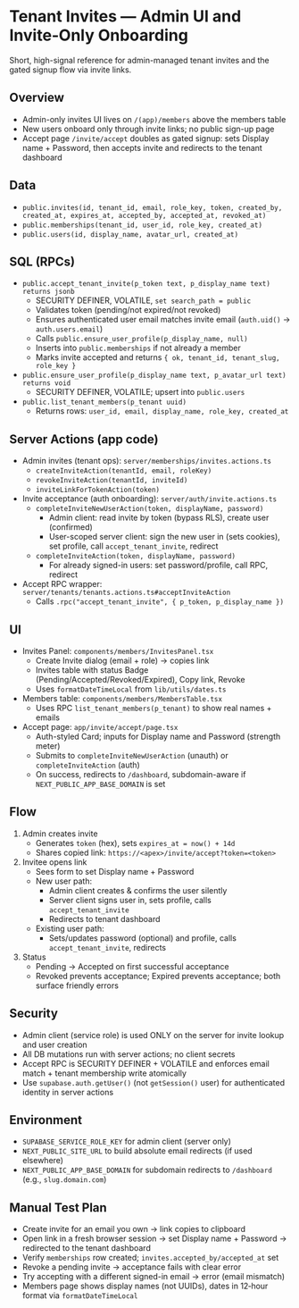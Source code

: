 # Tenant Invites — Admin UI and Invite‑Only Onboarding

Short, high-signal reference for admin-managed tenant invites and the gated signup flow via invite links.

## Overview
- Admin-only invites UI lives on `/(app)/members` above the members table
- New users onboard only through invite links; no public sign-up page
- Accept page `/invite/accept` doubles as gated signup: sets Display name + Password, then accepts invite and redirects to the tenant dashboard

## Data
- `public.invites(id, tenant_id, email, role_key, token, created_by, created_at, expires_at, accepted_by, accepted_at, revoked_at)`
- `public.memberships(tenant_id, user_id, role_key, created_at)`
- `public.users(id, display_name, avatar_url, created_at)`

## SQL (RPCs)
- `public.accept_tenant_invite(p_token text, p_display_name text) returns jsonb`
  - SECURITY DEFINER, VOLATILE, `set search_path = public`
  - Validates token (pending/not expired/not revoked)
  - Ensures authenticated user email matches invite email (`auth.uid()` → `auth.users.email`)
  - Calls `public.ensure_user_profile(p_display_name, null)`
  - Inserts into `public.memberships` if not already a member
  - Marks invite accepted and returns `{ ok, tenant_id, tenant_slug, role_key }`
- `public.ensure_user_profile(p_display_name text, p_avatar_url text) returns void`
  - SECURITY DEFINER, VOLATILE; upsert into `public.users`
- `public.list_tenant_members(p_tenant uuid)`
  - Returns rows: `user_id, email, display_name, role_key, created_at`

## Server Actions (app code)
- Admin invites (tenant ops): `server/memberships/invites.actions.ts`
  - `createInviteAction(tenantId, email, roleKey)`
  - `revokeInviteAction(tenantId, inviteId)`
  - `inviteLinkForTokenAction(token)`
- Invite acceptance (auth onboarding): `server/auth/invite.actions.ts`
  - `completeInviteNewUserAction(token, displayName, password)`
    - Admin client: read invite by token (bypass RLS), create user (confirmed)
    - User-scoped server client: sign the new user in (sets cookies), set profile, call `accept_tenant_invite`, redirect
  - `completeInviteAction(token, displayName, password)`
    - For already signed-in users: set password/profile, call RPC, redirect
- Accept RPC wrapper: `server/tenants/tenants.actions.ts#acceptInviteAction`
  - Calls `.rpc("accept_tenant_invite", { p_token, p_display_name })`

## UI
- Invites Panel: `components/members/InvitesPanel.tsx`
  - Create Invite dialog (email + role) → copies link
  - Invites table with status Badge (Pending/Accepted/Revoked/Expired), Copy link, Revoke
  - Uses `formatDateTimeLocal` from `lib/utils/dates.ts`
- Members table: `components/members/MembersTable.tsx`
  - Uses RPC `list_tenant_members(p_tenant)` to show real names + emails
- Accept page: `app/invite/accept/page.tsx`
  - Auth-styled Card; inputs for Display name and Password (strength meter)
  - Submits to `completeInviteNewUserAction` (unauth) or `completeInviteAction` (auth)
  - On success, redirects to `/dashboard`, subdomain-aware if `NEXT_PUBLIC_APP_BASE_DOMAIN` is set

## Flow
1) Admin creates invite
   - Generates `token` (hex), sets `expires_at = now() + 14d`
   - Shares copied link: `https://<apex>/invite/accept?token=<token>`
2) Invitee opens link
   - Sees form to set Display name + Password
   - New user path:
     - Admin client creates & confirms the user silently
     - Server client signs user in, sets profile, calls `accept_tenant_invite`
     - Redirects to tenant dashboard
   - Existing user path:
     - Sets/updates password (optional) and profile, calls `accept_tenant_invite`, redirects
3) Status
   - Pending → Accepted on first successful acceptance
   - Revoked prevents acceptance; Expired prevents acceptance; both surface friendly errors

## Security
- Admin client (service role) is used ONLY on the server for invite lookup and user creation
- All DB mutations run with server actions; no client secrets
- Accept RPC is SECURITY DEFINER + VOLATILE and enforces email match + tenant membership write atomically
- Use `supabase.auth.getUser()` (not `getSession()` user) for authenticated identity in server actions

## Environment
- `SUPABASE_SERVICE_ROLE_KEY` for admin client (server only)
- `NEXT_PUBLIC_SITE_URL` to build absolute email redirects (if used elsewhere)
- `NEXT_PUBLIC_APP_BASE_DOMAIN` for subdomain redirects to `/dashboard` (e.g., `slug.domain.com`)

## Manual Test Plan
- Create invite for an email you own → link copies to clipboard
- Open link in a fresh browser session → set Display name + Password → redirected to the tenant dashboard
- Verify `memberships` row created; `invites.accepted_by/accepted_at` set
- Revoke a pending invite → acceptance fails with clear error
- Try accepting with a different signed-in email → error (email mismatch)
- Members page shows display names (not UUIDs), dates in 12‑hour format via `formatDateTimeLocal`
